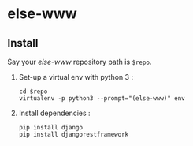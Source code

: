 # else-www
## Install
Say your *else-www* repository path is `$repo`.

1. Set-up a virtual env with python 3 :
   ```
   cd $repo
   virtualenv -p python3 --prompt="(else-www)" env
   ```

1. Install dependencies :
   ```
   pip install django
   pip install djangorestframework
   ```
